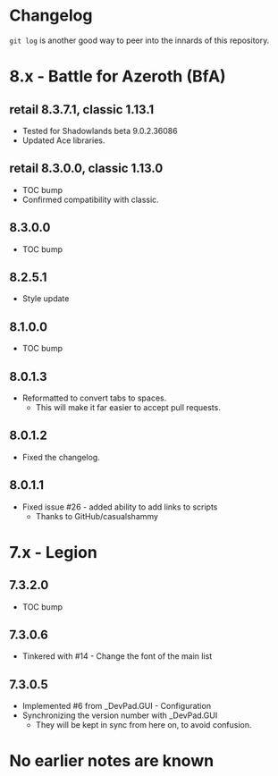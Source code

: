 # Changelog

`git log` is another good way to peer into the innards of this repository.



# 8.x - Battle for Azeroth (BfA)


## retail 8.3.7.1, classic 1.13.1

- Tested for Shadowlands beta 9.0.2.36086
- Updated Ace libraries.


## retail 8.3.0.0, classic 1.13.0

- TOC bump
- Confirmed compatibility with classic.


## 8.3.0.0

- TOC bump


## 8.2.5.1

- Style update


## 8.1.0.0

- TOC bump


## 8.0.1.3

- Reformatted to convert tabs to spaces.
  -  This will make it far easier to accept pull requests.


## 8.0.1.2

- Fixed the changelog.


## 8.0.1.1

- Fixed issue #26 - added ability to add links to scripts
  -  Thanks to GitHub/casualshammy



# 7.x - Legion


## 7.3.2.0

- TOC bump


## 7.3.0.6

- Tinkered with #14 - Change the font of the main list


## 7.3.0.5

- Implemented #6 from _DevPad.GUI - Configuration
- Synchronizing the version number with _DevPad.GUI
  -  They will be kept in sync from here on, to avoid confusion.



# No earlier notes are known

